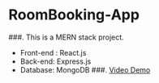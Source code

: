# RoomBooking-App
###. This is a MERN stack project. 
* Front-end : React.js
* Back-end: Express.js
* Database: MongoDB
###. [Video Demo](https://www.youtube.com/shorts/Fotr1I2RghQ)
